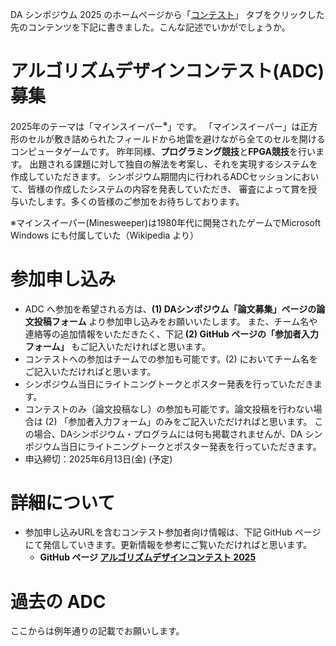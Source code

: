 DA シンポジウム 2025 のホームページから「[コンテスト](http://www.sig-sldm.org/das/ADC.html)」
タブをクリックした先のコンテンツを下記に書きました。こんな記述でいかがでしょうか。

# アルゴリズムデザインコンテスト(ADC)募集

2025年のテーマは「マインスイーパー<sup>※</sup>」です。
「マインスイーパー」は正方形のセルが敷き詰められたフィールドから地雷を避けながら全てのセルを開ける
コンピュータゲームです。
昨年同様、**プログラミング競技**と**FPGA競技**を行います。
出題される課題に対して独自の解法を考案し、それを実現するシステムを作成していただきます。
シンポジウム期間内に行われるADCセッションにおいて、皆様の作成したシステムの内容を発表していただき、
審査によって賞を授与いたします。多くの皆様のご参加をお待ちしております。

※マインスイーパー(Minesweeper)は1980年代に開発されたゲームでMicrosoft Windows にも付属していた（Wikipedia より）

# 参加申し込み

- ADC へ参加を希望される方は、**(1) DAシンポジウム「論文募集」ページの論文投稿フォーム** より参加申し込みをお願いいたします。
  また、チーム名や連絡等の追加情報をいただきたく、下記 **(2) GitHub ページの「参加者入力フォーム」** もご記入いただければと思います。
- コンテストへの参加はチームでの参加も可能です。(2) においてチーム名をご記入いただければと思います。
- シンポジウム当日にライトニングトークとポスター発表を行っていただきます。
- コンテストのみ（論文投稿なし）の参加も可能です。論文投稿を行わない場合は (2) 「参加者入力フォーム」のみをご記入いただければと思います。
  この場合、DAシンポジウム・プログラムには何も掲載されませんが、DA シンポジウム当日にライトニングトークとポスター発表を行っていただきます。
- 申込締切：2025年6月13日(金) (予定)

# 詳細について

- 参加申し込みURLを含むコンテスト参加者向け情報は、下記 GitHub ページにて発信していきます。更新情報を参考にご覧いただければと思います。
  - **GitHub ページ [アルゴリズムデザインコンテスト 2025](https://dasadc.github.io/adc2025)**

# 過去の ADC

ここからは例年通りの記載でお願いします。
